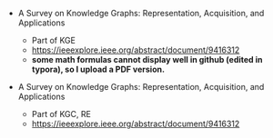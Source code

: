 * A Survey on Knowledge Graphs: Representation, Acquisition, and Applications
    * Part of KGE
    * https://ieeexplore.ieee.org/abstract/document/9416312
    * **some math formulas cannot display well in github (edited in typora), so I upload a PDF version.**

* A Survey on Knowledge Graphs: Representation, Acquisition, and Applications
    * Part of KGC, RE
    * https://ieeexplore.ieee.org/abstract/document/9416312
